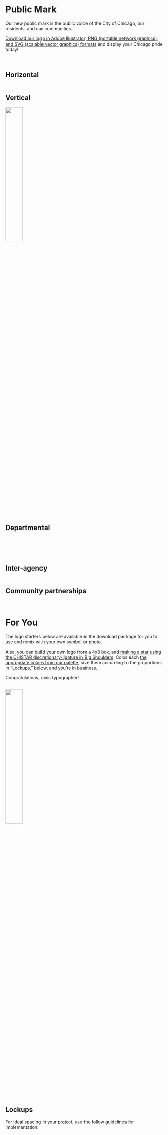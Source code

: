 <div class="usa-grid">
  <div class="usa-width-one-whole" id="welcome-panel">
    <h1 id="public-mark">Public Mark</h1>
    <p>Our new public mark is the public voice of the City of Chicago, our residents, and our communities.</p>
    <p><a href="/assets/downloads/LOGO-CHICAGO-20191009.zip">Download our logo in Adobe Illustrator, PNG (portable network graphics), and SVG (scalable vector graphics) formats</a> and display your Chicago pride today!</p>

  </div>
</div>
<div class="usa-grid">
<br>
  <div class="usa-width-one-half">
    <h2 id="horizontal">Horizontal</h2>
    <p><img src="/assets/img/logo/LOGO-CHICAGO-horizontal.png" alt="" /></p>
  </div>
  <div class="usa-width-one-half">
    <h2 id="vertical">Vertical</h2>
    <p><img src="/assets/img/logo/LOGO-CHICAGO-vertical.png" alt="" width="33%" /></p>
  </div>
</div>
<div class="usa-grid">
<div class="usa-width-one-whole">

  <h2 id="departmental">Departmental</h2>
</div>

<div class="usa-width-one-half">
    <p><img src="/assets/img/logo/LOGO-CHICAGO-horizontal 311.png" alt="" /></p>
    <p><img src="/assets/img/logo/LOGO-CHICAGO-horizontal AIMS.png" alt="" /></p>
    <p><img src="/assets/img/logo/LOGO-CHICAGO-horizontal CDOT.png" alt="" /></p>
  </div>

  <div class="usa-width-one-half">
    <p><img src="/assets/img/logo/LOGO-CHICAGO-horizontal DCASE.png" alt="" /></p>
    <p><img src="/assets/img/logo/LOGO-CHICAGO-horizontal FINANCE.png" alt="" /></p>

  </div>

</div>
<div class="usa-grid">
<div class="usa-width-one-whole">

  <h2 id="inter-agency">Inter-agency</h2>

  <p><img src="/assets/img/logo/LOGO-partnership-examples.png" alt="" /></p>

  <h2 id="community-partnerships">Community partnerships</h2>

  <p><img src="/assets/img/logo/LOGO-remix-cultural.png" alt="" /></p>

  <p><img src="/assets/img/logo/LOGO-remix-institutions.png" alt="" /></p>

  <h1 id="for-you">For You</h1>

  <p>The logo starters below are available in the download package for you to use and remix with your own symbol or photo.</p>

  <p>Also, you can build your own logo from a 4x3 box, and <a href="/typography">making a star using the CHISTAR discretionary-ligature in Big Shoulders</a>. Color each <a href="/basics">the appropriate colors from our palette</a>, size them according to the proportions in “Lockups,” below, and you’re in business.</p>

  <p>Congratulations, civic typographer!</p>

  <p><img src="/assets/img/logo/LOGO-CHICAGO-horizontal-symbols-only.png" alt="" /></p>

  <p><img src="/assets/img/logo/LOGO-CHICAGO-vertical-symbols-only.png" alt="" width="33%" /></p>

  <h2 id="lockups">Lockups</h2>

  <p>For ideal spacing in your project, use the follow guidelines for implementation:</p>

  <p><img src="/assets/img/logo/LOGO-spacing.png" alt="" /></p>

  <p><img src="/assets/img/logo/LOGO-partnership.png" alt="" /></p>
</div>

</div>
